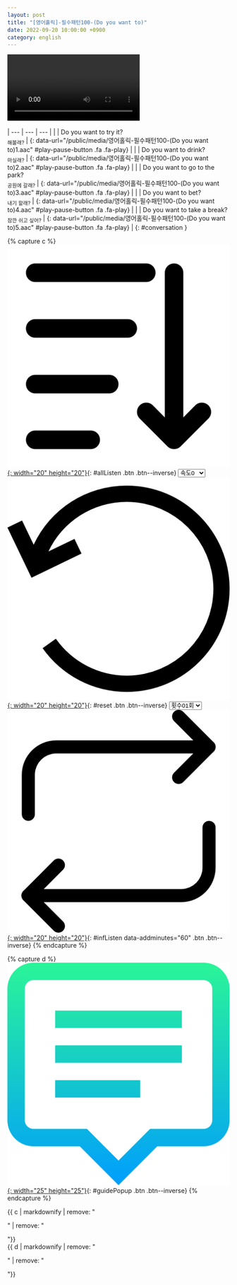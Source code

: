 ```yaml
---
layout: post
title: "[영어홀릭]-필수패턴100-(Do you want to)"
date: 2022-09-20 10:00:00 +0900
category: english
---
```


<div class="video-container">
    <video id="player" class="video-js vjs-default-skin vjs-big-play-centered" data-json="/public/json/영어홀릭-필수패턴100-(Do you want to).json"></video>
</div>

| --- | --- | --- |
| | Do you want to try it?<br /><sub>해볼래?</sub> | [](#){: data-url="/public/media/영어홀릭-필수패턴100-(Do you want to)1.aac" #play-pause-button .fa .fa-play} |
| | Do you want to drink?<br /><sub>마실래?</sub> | [](#){: data-url="/public/media/영어홀릭-필수패턴100-(Do you want to)2.aac" #play-pause-button .fa .fa-play} |
| | Do you want to go to the park?<br /><sub>공원에 갈래?</sub> | [](#){: data-url="/public/media/영어홀릭-필수패턴100-(Do you want to)3.aac" #play-pause-button .fa .fa-play} |
| | Do you want to bet?<br /><sub>내기 할래?</sub> | [](#){: data-url="/public/media/영어홀릭-필수패턴100-(Do you want to)4.aac" #play-pause-button .fa .fa-play} |
| | Do you want to take a break?<br /><sub>잠깐 쉬고 싶어?</sub> | [](#){: data-url="/public/media/영어홀릭-필수패턴100-(Do you want to)5.aac" #play-pause-button .fa .fa-play} |
{: #conversation }

{% capture c %}
  [![](/public/icon/sorting-order-button.png){: width="20" height="20"}](#){: #allListen .btn .btn--inverse}
  <select id="playbackspeed">
    <option value="2.0">속도+2</option>
    <option value="1.5">속도+1</option>
    <option value="1.0" selected>속도0</option>
    <option value="0.75">속도-1</option>
    <option value="0.5">속도-2</option>
  </select>
  [![](/public/icon/reset-button.png){: width="20" height="20"}](#){: #reset .btn .btn--inverse}
  <select id="ringsToPlay">
    <option value="1">횟수01회</option>
    <option value="2">횟수02회</option>
    <option value="3">횟수03회</option>
    <option value="4">횟수04회</option>
    <option value="5">횟수05회</option>
    <option value="7">횟수07회</option>
    <option value="10">횟수10회</option>
  </select>
  [![](/public/icon/repeat-button.png){: width="20" height="20"}](#){: #infListen data-addminutes="60" .btn .btn--inverse}
{% endcapture %}

{% capture d %}
[![](/public/icon/open-popup-button.png){: width="25" height="25"}](#){: #guidePopup .btn .btn--inverse}
{% endcapture %}

<div class="bottom-bar">
  <div class="bottom-bar1"></div>
  <div class="bottom-bar2">{{ c | markdownify | remove: "<p>" | remove: "</p>"}}</div>
  <div class="bottom-bar3">{{ d | markdownify | remove: "<p>" | remove: "</p>"}}</div>
</div>